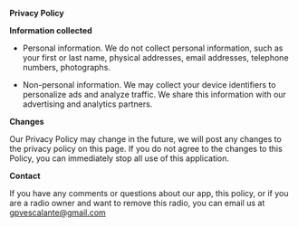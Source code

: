 **Privacy Policy**

**Information collected**

- Personal information. We do not collect personal information, such as your first or last name, physical addresses, email addresses, telephone numbers, photographs.

- Non-personal information. We may collect your device identifiers to personalize ads and analyze traffic. We share this information with our advertising and analytics partners.

**Changes**

Our Privacy Policy may change in the future, we will post any changes to the privacy policy on this page. If you do not agree to the changes to this Policy, you can immediately stop all use of this application.


**Contact**

If you have any comments or questions about our app, this policy, or if you are a radio owner and want to remove this radio, you can email us at gpvescalante@gmail.com
